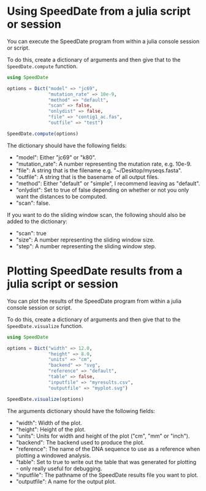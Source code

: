 # Using SpeedDate from a julia script or session

You can execute the SpeedDate program from within a julia console session or
script.

To do this, create a dictionary of arguments and then give that to the
`SpeedDate.compute` function.

```julia
using SpeedDate

options = Dict("model" => "jc69",
               "mutation_rate" => 10e-9,
               "method" => "default",
               "scan" => false,
               "onlydist" => false,
               "file" => "contig1_ac.fas",
               "outfile" => "test")

SpeedDate.compute(options)
```

The dictionary should have the following fields:

- "model": Either "jc69" or "k80".
- "mutation_rate": A number representing the mutation rate, e.g. 10e-9.
- "file": A string that is the filename e.g. "~/Desktop/myseqs.fasta".
- "outfile": A string that is the basename of all output files.
- "method": Either "default" or "simple", I recommend leaving as "default".
- "onlydist": Set to true of false depending on whether or not you only want the distances to be computed.
- "scan": false.

If you want to do the sliding window scan, the following should also be added
to the dictionary:

- "scan": true
- "size": A number representing the sliding window size.
- "step": A number representing the sliding window step.

# Plotting SpeedDate results from a julia script or session

You can plot the results of the SpeedDate program from within a julia console
session or script.

To do this, create a dictionary of arguments and then give that to the
`SpeedDate.visualize` function.

```julia
using SpeedDate

options = Dict("width" => 12.0,
               "height" => 8.0,
               "units" => "cm",
               "backend" => "svg",
               "reference" => "default",
               "table" => false,
               "inputfile" => "myresults.csv",
               "outputfile" => "myplot.svg")

SpeedDate.visualize(options)

```

The arguments dictionary should have the following fields:

- "width": Width of the plot.
- "height": Height of the plot.
- "units": Units for width and height of the plot ("cm", "mm" or "inch").
- "backend": The backend used to produce the plot.
- "reference": The name of the DNA sequence to use as a reference when plotting a windowed analysis.
- "table": Set to true to write out the table that was generated for plotting - only really useful for debugging.
- "inputfile": The pathname of the SpeedDate results file you want to plot.
- "outputfile": A name for the output plot.
